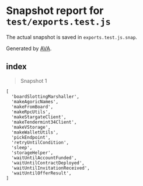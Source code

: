 # Snapshot report for `test/exports.test.js`

The actual snapshot is saved in `exports.test.js.snap`.

Generated by [AVA](https://avajs.dev).

## index

> Snapshot 1

    [
      'boardSlottingMarshaller',
      'makeAgoricNames',
      'makeFromBoard',
      'makeRpcUtils',
      'makeStargateClient',
      'makeTendermint34Client',
      'makeVStorage',
      'makeWalletUtils',
      'pickEndpoint',
      'retryUntilCondition',
      'sleep',
      'storageHelper',
      'waitUntilAccountFunded',
      'waitUntilContractDeployed',
      'waitUntilInvitationReceived',
      'waitUntilOfferResult',
    ]
